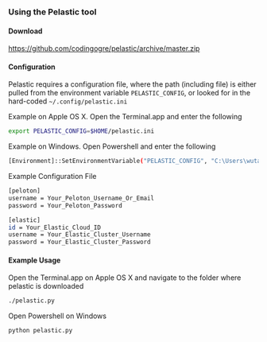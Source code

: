 
### Using the Pelastic tool

#### Download
https://github.com/codingogre/pelastic/archive/master.zip

#### Configuration
Pelastic requires a configuration file, where the path (including file) is either pulled from the environment variable `PELASTIC_CONFIG`,
or looked for in the hard-coded `~/.config/pelastic.ini`

Example on Apple OS X.  Open the Terminal.app and enter the following
```bash
export PELASTIC_CONFIG=$HOME/pelastic.ini
```

Example on Windows.  Open Powershell and enter the following
```bash
[Environment]::SetEnvironmentVariable("PELASTIC_CONFIG", "C:\Users\wutan\pelastic.ini", "User")
```

Example Configuration File
```bash
[peloton]
username = Your_Peloton_Username_Or_Email
password = Your_Peloton_Password

[elastic]
id = Your_Elastic_Cloud_ID
username = Your_Elastic_Cluster_Username
password = Your_Elastic_Cluster_Password
```

#### Example Usage
Open the Terminal.app on Apple OS X and navigate to the folder where pelastic is downloaded

```bash
./pelastic.py
```

Open Powershell on Windows
```bash
python pelastic.py
```